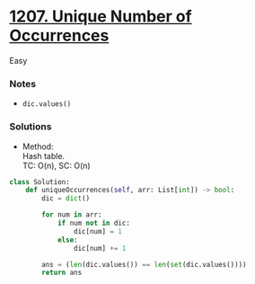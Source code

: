 # [1207. Unique Number of Occurrences](https://leetcode.com/problems/unique-number-of-occurrences/description/)

Easy

### Notes

- `dic.values()`

### Solutions

- Method:\
  Hash table.\
  TC: O(n), SC: O(n)
```python
class Solution:
    def uniqueOccurrences(self, arr: List[int]) -> bool:
        dic = dict()

        for num in arr:
            if num not in dic:
                dic[num] = 1
            else:
                dic[num] += 1

        ans = (len(dic.values()) == len(set(dic.values())))
        return ans
```
